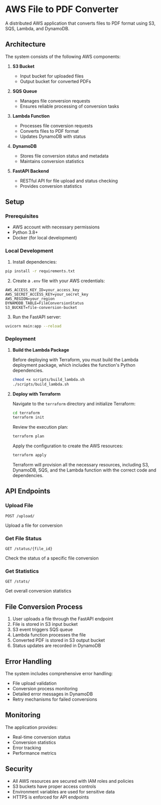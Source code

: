 # AWS File to PDF Converter

A distributed AWS application that converts files to PDF format using S3, SQS, Lambda, and DynamoDB.

## Architecture

The system consists of the following AWS components:

1. **S3 Bucket**
   - Input bucket for uploaded files
   - Output bucket for converted PDFs

2. **SQS Queue**
   - Manages file conversion requests
   - Ensures reliable processing of conversion tasks

3. **Lambda Function**
   - Processes file conversion requests
   - Converts files to PDF format
   - Updates DynamoDB with status

4. **DynamoDB**
   - Stores file conversion status and metadata
   - Maintains conversion statistics

5. **FastAPI Backend**
   - RESTful API for file upload and status checking
   - Provides conversion statistics

## Setup

### Prerequisites
- AWS account with necessary permissions
- Python 3.8+
- Docker (for local development)

### Local Development

1. Install dependencies:
```bash
pip install -r requirements.txt
```

2. Create a `.env` file with your AWS credentials:
```
AWS_ACCESS_KEY_ID=your_access_key
AWS_SECRET_ACCESS_KEY=your_secret_key
AWS_REGION=your_region
DYNAMODB_TABLE=FileConversionStatus
S3_BUCKET=file-conversion-bucket
```

3. Run the FastAPI server:
```bash
uvicorn main:app --reload
```

### Deployment

1. **Build the Lambda Package**

   Before deploying with Terraform, you must build the Lambda deployment package, which includes the function's Python dependencies.

   ```bash
   chmod +x scripts/build_lambda.sh
   ./scripts/build_lambda.sh
   ```

2. **Deploy with Terraform**

   Navigate to the `terraform` directory and initialize Terraform:

   ```bash
   cd terraform
   terraform init
   ```

   Review the execution plan:

   ```bash
   terraform plan
   ```

   Apply the configuration to create the AWS resources:

   ```bash
   terraform apply
   ```

   Terraform will provision all the necessary resources, including S3, DynamoDB, SQS, and the Lambda function with the correct code and dependencies.

## API Endpoints

### Upload File
```
POST /upload/
```
Upload a file for conversion

### Get File Status
```
GET /status/{file_id}
```
Check the status of a specific file conversion

### Get Statistics
```
GET /stats/
```
Get overall conversion statistics

## File Conversion Process

1. User uploads a file through the FastAPI endpoint
2. File is stored in S3 input bucket
3. S3 event triggers SQS queue
4. Lambda function processes the file
5. Converted PDF is stored in S3 output bucket
6. Status updates are recorded in DynamoDB

## Error Handling

The system includes comprehensive error handling:
- File upload validation
- Conversion process monitoring
- Detailed error messages in DynamoDB
- Retry mechanisms for failed conversions

## Monitoring

The application provides:
- Real-time conversion status
- Conversion statistics
- Error tracking
- Performance metrics

## Security

- All AWS resources are secured with IAM roles and policies
- S3 buckets have proper access controls
- Environment variables are used for sensitive data
- HTTPS is enforced for API endpoints
